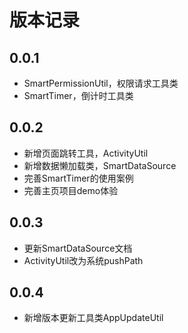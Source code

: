 # 版本记录

[//]: # (## 0.0.4)

[//]: # ()
[//]: # (+ 新增弹窗属性方法)

[//]: # (+ 新增全局配置和单点配置)

## 0.0.1

+ SmartPermissionUtil，权限请求工具类
+ SmartTimer，倒计时工具类

## 0.0.2

+ 新增页面跳转工具，ActivityUtil
+ 新增数据懒加载类，SmartDataSource
+ 完善SmartTimer的使用案例
+ 完善主页项目demo体验

## 0.0.3

+ 更新SmartDataSource文档
+ ActivityUtil改为系统pushPath

## 0.0.4

+ 新增版本更新工具类AppUpdateUtil